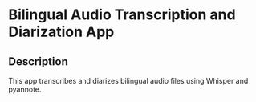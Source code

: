 # Bilingual Audio Transcription and Diarization App

## Description
This app transcribes and diarizes bilingual audio files using Whisper and pyannote.
